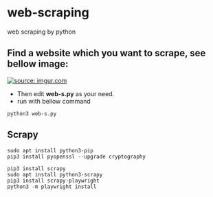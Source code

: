# web-scraping

web scraping by python

## Find a website which you want to scrape, see bellow image:

<a href="https://imgur.com/nGl5uGW"><img src="https://i.imgur.com/nGl5uGW.png" title="source: imgur.com" /></a><br/>

- Then edit **web-s.py** as your need.
- run with bellow command

```
python3 web-s.py
```
Scrapy
--------
```
sudo apt install python3-pip
pip3 install pyopenssl --upgrade cryptography

pip3 install scrapy
sudo apt install python3-scrapy
pip3 install scrapy-playwright
python3 -m playwright install

```
